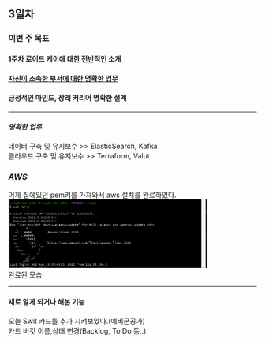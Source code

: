 ## 3일차

### 이번 주 목표
#### 1주차 로이드 케이에 대한 전반적인 소개
#### [자신이 소속한 부서에 대한 명확한 업무](#명확한-업무)
#### 긍정적인 마인드, 장래 커리어 명확한 설계

---------------------------------------------------
#### ***명확한 업무***
데이터 구축 및 유지보수 >> ElasticSearch, Kafka\
클라우드 구축 및 유지보수 >> Terraform, Valut

### ***AWS***
어제 집에있던 pem키를 가져와서 aws 설치를 완료하였다.
<img src="../img/img_4.png" alt ="EC2" style="max-width:80%;">\
완료된 모습


--------------
#### 새로 알게 되거나 해본 기능
오늘 Swit 카드를 추가 시켜보았다.(예비군공가)\
카드 버킷 이름,상태 변경(Backlog, To Do 등..)